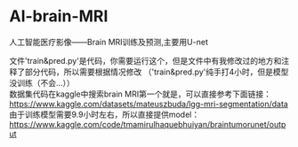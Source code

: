 # AI-brain-MRI
人工智能医疗影像——Brain MRI训练及预测,主要用U-net                 

文件'train&pred.py'是代码，你需要运行这个，但是文件中有我修改过的地方和注释了部分代码，所以需要根据情况修改 （'train&pred.py'纯手打4小时，但是模型没训练（不会...））                   
数据集代码在kaggle中搜索brain MRI第一个就是，可以直接参考下面链接：                           
https://www.kaggle.com/datasets/mateuszbuda/lgg-mri-segmentation/data    
由于训练模型需要9.9小时左右，所以直接提供model：                                   
https://www.kaggle.com/code/tmamirulhaquebhuiyan/braintumorunet/output      



